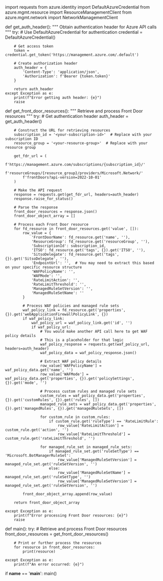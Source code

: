 import requests
from azure.identity import DefaultAzureCredential
from azure.mgmt.resource import ResourceManagementClient
from azure.mgmt.network import NetworkManagementClient

def get_auth_header():
    """
    Obtain authentication header for Azure API calls
    """
    try:
        # Use DefaultAzureCredential for authentication
        credential = DefaultAzureCredential()
        
        # Get access token
        token = credential.get_token('https://management.azure.com/.default')
        
        # Create authorization header
        auth_header = {
            'Content-Type': 'application/json',
            'Authorization': f'Bearer {token.token}'
        }
        
        return auth_header
    except Exception as e:
        print(f"Error getting auth header: {e}")
        raise

def get_front_door_resources():
    """
    Retrieve and process Front Door resources
    """
    try:
        # Get authentication header
        auth_header = get_auth_header()
        
        # Construct the URL for retrieving resources
        subscription_id = '<your-subscription-id>'  # Replace with your subscription ID
        resource_group = '<your-resource-group>'  # Replace with your resource group
        
        get_fdr_url = (
            f'https://management.azure.com/subscriptions/{subscription_id}/'
            f'resourceGroups/{resource_group}/providers/Microsoft.Network/'
            f'frontDoors?api-version=2022-10-01'
        )
        
        # Make the API request
        response = requests.get(get_fdr_url, headers=auth_header)
        response.raise_for_status()
        
        # Parse the response
        front_door_resources = response.json()
        front_door_object_array = []
        
        # Process each Front Door resource
        for fd_resource in front_door_resources.get('value', []):
            row_value = {
                'FrontDoorName': fd_resource.get('name', ''),
                'ResourceGroup': fd_resource.get('resourceGroup', ''),
                'SubscriptionId': subscription_id,
                'ITSO': fd_resource.get('tags', {}).get('ITSO', ''),
                'SitsoDelegate': fd_resource.get('tags', {}).get('SitsoDelegate', ''),
                'EndpointUrl': '',  # You may need to extract this based on your specific resource structure
                'WAFPolicyName': '',
                'WAFMode': '',
                'RateLimitAction': '',
                'RateLimitThreshold': '',
                'ManagedRuleSetVersion': '',
                'ManagedRuleSetName': ''
            }
            
            # Process WAF policies and managed rule sets
            waf_policy_link = fd_resource.get('properties', {}).get('webApplicationFirewallPolicyLink', {})
            if waf_policy_link:
                waf_policy_url = waf_policy_link.get('id', '')
                if waf_policy_url:
                    # You would make another API call here to get WAF policy details
                    # This is a placeholder for that logic
                    waf_policy_response = requests.get(waf_policy_url, headers=auth_header)
                    waf_policy_data = waf_policy_response.json()
                    
                    # Extract WAF policy details
                    row_value['WAFPolicyName'] = waf_policy_data.get('name', '')
                    row_value['WAFMode'] = waf_policy_data.get('properties', {}).get('policySettings', {}).get('mode', '')
                    
                    # Process custom rules and managed rule sets
                    custom_rules = waf_policy_data.get('properties', {}).get('customRules', {}).get('rules', [])
                    managed_rule_sets = waf_policy_data.get('properties', {}).get('managedRules', {}).get('managedRuleSets', [])
                    
                    for custom_rule in custom_rules:
                        if custom_rule.get('ruleType') == 'RateLimitRule':
                            row_value['RateLimitAction'] = custom_rule.get('action', '')
                            row_value['RateLimitThreshold'] = custom_rule.get('rateLimitThreshold', '')
                    
                    for managed_rule_set in managed_rule_sets:
                        if managed_rule_set.get('ruleSetType') == 'Microsoft.BotManagerRuleSet':
                            row_value['ManagedRuleSetVersion'] = managed_rule_set.get('ruleSetVersion', '')
                        else:
                            row_value['ManagedRuleSetName'] = managed_rule_set.get('ruleSetType', '')
                            row_value['ManagedRuleSetVersion'] = managed_rule_set.get('ruleSetVersion', '')
            
            front_door_object_array.append(row_value)
        
        return front_door_object_array
    
    except Exception as e:
        print(f"Error processing Front Door resources: {e}")
        raise

def main():
    try:
        # Retrieve and process Front Door resources
        front_door_resources = get_front_door_resources()
        
        # Print or further process the resources
        for resource in front_door_resources:
            print(resource)
    
    except Exception as e:
        print(f"An error occurred: {e}")

if __name__ == '__main__':
    main()